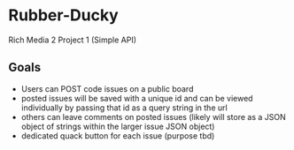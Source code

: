 # Rubber-Ducky
Rich Media 2 Project 1 (Simple API)

## Goals
- Users can POST code issues on a public board
- posted issues will be saved with a unique id and can be viewed individually by passing that id as a query string in the url
- others can leave comments on posted issues (likely will store as a JSON object of strings within the larger issue JSON object)
- dedicated quack button for each issue (purpose tbd)
